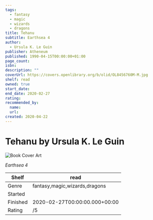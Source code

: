 ```yaml
---
tags:
  - fantasy
  - magic
  - wizards
  - dragons
title: Tehanu
subtitle: Earthsea 4
author:
  - Ursula K. Le Guin
publisher: Atheneum
published: 1990-04-15T00:00:00+01:00
page_count:
isbn:
description: ""
coverUrl: https://covers.openlibrary.org/b/olid/OL8456760M-M.jpg
shelf: read
owned: true
start_date:
end_date: 2020-02-27
rating:
recommended_by:
  name:
  url:
created: 2020-04-22
---
```


# Tehanu by Ursula K. Le Guin

![Book Cover Art](https://covers.openlibrary.org/b/olid/OL8456760M-M.jpg)

_Earthsea 4_

| Shelf | read |
| --- | --- |
| Genre | fantasy,magic,wizards,dragons |
| Started |  |
| Finished | 2020-02-27T00:00:00.000+00:00 |
| Rating | /5 |

